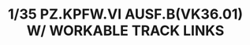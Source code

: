 ---
layout: product
title: "1/35  PZ.KPFW.VI AUSF.B(VK36.01) W/ WORKABLE TRACK LINKS"
price: "5200" 
desc: "Maketa"
img_path: "/assets/img/RFM5036.jpg"
brand: "N/A"
available: false
special_offer: false
new: false
soon: false
cat: "010000"
subcat: "010800"
subsubcat: "0N/A"
sifra: "RFM5036"
popular: false
---